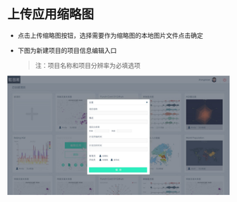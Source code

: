 # 上传应用缩略图

* 点击上传缩略图按钮，选择需要作为缩略图的本地图片文件点击确定



* 下图为新建项目的项目信息编辑入口

   >注：项目名称和项目分辨率为必填选项

![](/assets/new-project.png)
